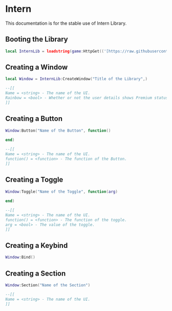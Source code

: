 # Intern
This documentation is for the stable use of Intern Library.

## Booting the Library
```lua
local InternLib = loadstring(game:HttpGet(('[https://raw.githubusercontent.com/nightwtf/private_lib/main/InternV2](https://raw.githubusercontent.com/nightwtf/Intern/main/source)')))()
```

## Creating a Window
```lua
local Window = InternLib:CreateWindow("Title of the Library",)

--[[
Name = <string> - The name of the UI.
Rainbow = <bool> - Whether or not the user details shows Premium status or not.
]]
```

## Creating a Button
```lua
Window:Button("Name of the Button", function()
    
end)

--[[
Name = <string> - The name of the UI.
function() = <function> - The function of the Button.
]]
```

## Creating a Toggle
```lua
Window:Toggle("Name of the Toggle", function(arg)
    
end)

--[[
Name = <string> - The name of the UI.
function() = <function> - The function of the toggle.
arg = <bool> - The value of the toggle.
]]
```

## Creating a Keybind
```lua
Window:Bind()
```

## Creating a Section
```lua
Window:Section("Name of the Section")

--[[
Name = <string> - The name of the UI.
]]
```
